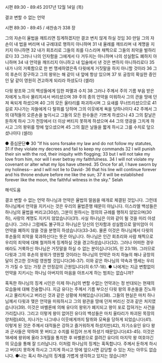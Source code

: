 시편 89:30 - 89:45 
2017년 12월 14일 (목)

결코 변할 수 없는 언약



시편 89:30 - 89:45 / 새찬송가 338 장


그의 자손이 율법을 깨트리면 징계하겠지만 결코 변치 않게 하실 것임
30 만일 그의 자손이 내 법을 버리며 내 규례대로 행하지 아니하며 31 내 율례를 깨뜨리며 내 계명을 지키지 아니하면 32 내가 회초리로 그들의 죄를 다스리며 채찍으로 그들의 죄악을 벌하리로다 33 그러나 나의 인자함을 그에게서 다 거두지는 아니하며 나의 성실함도 폐하지 아니하며 34 내 언약을 깨뜨리지 아니하고 내 입술에서 낸 것은 변하지 아니하리로다 35 내가 나의 거룩함으로 한 번 맹세하였은즉 다윗에게 거짓말을 하지 아니할 것이라 36 그의 후손이 장구하고 그의 왕위는 해 같이 내 앞에 항상 있으며 37 또 궁창의 확실한 증인인 달 같이 영원히 견고하게 되리라 하셨도다 (셀라)

다윗 왕조와 그의 백성들에게 임한 파멸과 수치
38 그러나 주께서 주의 기름 부음 받은 자에게 노하사 물리치셔서 버리셨으며 39 주의 종의 언약을 미워하사 그의 관을 땅에 던져 욕되게 하셨으며 40 그의 모든 울타리를 파괴하시며 그 요새를 무너뜨리셨으므로 41 길로 지나가는 자들에게 다 탈취를 당하며 그의 이웃에게 욕을 당하나이다 42 주께서 그의 대적들의 오른손을 높이시고 그들의 모든 원수들은 기쁘게 하셨으나 43 그의 칼날은 둔하게 하사 그가 전장에서 더 이상 버티지 못하게 하셨으며 44 그의 영광을 그치게 하시고 그의 왕위를 땅에 엎으셨으며 45 그의 젊은 날들을 짧게 하시고 그를 수치로 덮으셨나이다 (셀라)

● 중심문단● 30 "If his sons forsake my law and do not follow my statutes, 31 if they violate my decrees and fail to keep my commands 32 I will punish their sin with the rod, their iniquity with flogging; 33 but I will not take my love from him, nor will I ever betray my faithfulness. 34 I will not violate my covenant or alter what my lips have uttered. 35 Once for all, I have sworn by my holiness-- and I will not lie to David- 36 that his line will continue forever and his throne endure before me like the sun; 37 it will be established forever like the moon, the faithful witness in the sky." Selah

해석도움





결코 변할 수 없는 언약
하나님과 언약은 율법의 말씀을 매개로 체결된 것입니다. 그런데 하나님께서 언약을 지키시는 것은 우리의 율법준행 때문이 아닙니다. 이스라엘 백성들은 하나님의 율법을 버리고(30상), 그분이 원하시는 정의의 규례를 행하지 않았으며(30하), 사랑의 계명도 지키지 않았습니다(31). 사실 하나님은 이와 같이 될 것을 미리 아셨습니다. 그러나 그럼에도 불구하고 하나님은 당신의 인자함과 성실함으로 말미암아 이 언약을 폐하지 않을 것을 분명히 하셨습니다(33-34). 물론 이것은 하나님께서 다윗의 후손들의 죄악을 묵과하신다는 뜻은 아닙니다. 하나님은 인간 회초리와 사람 채찍으로 우리의 죄악에 대해 철저하게 징계하실 것을 경고하셨습니다(32). 그러나 어떠한 경우에라도 거룩하신 하나님은 거짓말을 하실 수 없는 분이십니다(35, 민 23:19). 그러므로 다윗과 그의 후손의 왕위가 영원할 것이라는 하나님의 언약은 마치 하늘의 해나 궁창의 달이 견고한 것처럼 영원할 것입니다(36-37). 이와 같은 하나님의 약속과 맹세는 우리가 가질 수 있는 가장 큰 안정감의 근원입니다(히 6:17-18).
● 나에게는 지금 변함없이 언약을 지키시는 하나님 아버지의 마음을 아프시게 하는 범죄는 없습니까?

혹독한 하나님의 징계
시인은 이제 하나님의 변할 수없는 언약과는 정 반대되는 현재의 모습들에 대해 진술합니다. 지금 유다는 주께서 기름 부으신 다윗 왕의 후손들을 진노하시고 물리치시고 버리신 것과 같은 상황에 처해있습니다(38). 그들의 현실은 마치 하나님께서 다윗과 맺은 언약을 미워하시고 그의 왕관을 땅에 던져 버리신 것과 같은 처지였습니다(39). 이것은 바벨론에 의해 유다의 왕위가 폐지되고 왕이 포로 잡혀가는 사건을 가리킵니다. 그리고 이렇게 왕이 없어진 유다의 백성들은 마치 울타리가 파괴된 목장의 양처럼(40), 지나가는 나그네나 이웃에게까지 탈취와 모욕을 당하게 되었습니다(41). 이렇게 된 것은 주께서 대적들은 강하고 즐거워하게 하셨지만(42), 자기소유인 유다 왕과 군사들은 약하여 못 버티고 수치를 뒤집어 쓰게 하셨기 때문입니다(43-45). 이것은 18세에 왕위에 올라 3개월을 통치한 후 바벨론으로 끌려간 유다의 마지막 왕 여호야긴의 모습을 통해 잘 드러납니다. 이처럼 하나님의 징계는 혹독합니다. 주께서 둔하게 하시고 버티지 못하게 하시고 그치게 하시고 땅에 엎으시면 감당할 수 있는 자는 아무도 없습니다.
●나는 혹시 하나님의 징계를 가볍게 생각하고 있지는 않습니까?